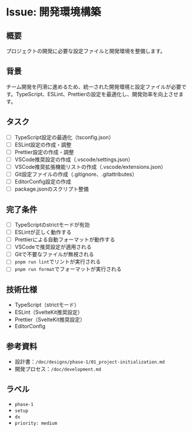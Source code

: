 # Issue: 開発環境構築

## 概要

プロジェクトの開発に必要な設定ファイルと開発環境を整備します。

## 背景

チーム開発を円滑に進めるため、統一された開発環境と設定ファイルが必要です。TypeScript、ESLint、Prettierの設定を最適化し、開発効率を向上させます。

## タスク

- [ ] TypeScript設定の最適化（tsconfig.json）
- [ ] ESLint設定の作成・調整
- [ ] Prettier設定の作成・調整
- [ ] VSCode推奨設定の作成（.vscode/settings.json）
- [ ] VSCode推奨拡張機能リストの作成（.vscode/extensions.json）
- [ ] Git設定ファイルの作成（.gitignore、.gitattributes）
- [ ] EditorConfig設定の作成
- [ ] package.jsonのスクリプト整備

## 完了条件

- [ ] TypeScriptのstrictモードが有効
- [ ] ESLintが正しく動作する
- [ ] Prettierによる自動フォーマットが動作する
- [ ] VSCodeで推奨設定が適用される
- [ ] Gitで不要なファイルが無視される
- [ ] `pnpm run lint`でリントが実行される
- [ ] `pnpm run format`でフォーマットが実行される

## 技術仕様

- TypeScript（strictモード）
- ESLint（SvelteKit推奨設定）
- Prettier（SvelteKit推奨設定）
- EditorConfig

## 参考資料

- 設計書：`/doc/designs/phase-1/01_project-initialization.md`
- 開発プロセス：`/doc/development.md`

## ラベル

- `phase-1`
- `setup`
- `dx`
- `priority: medium`
